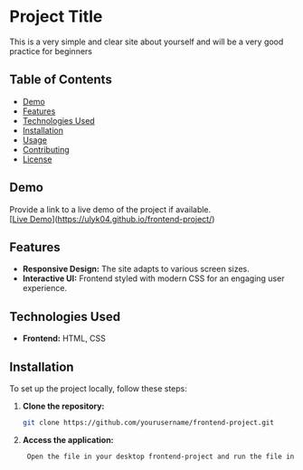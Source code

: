 # Project Title

This is a very simple and clear site about yourself and will be a very good practice for beginners

## Table of Contents
- [Demo](#demo)
- [Features](#features)
- [Technologies Used](#technologies-used)
- [Installation](#installation)
- [Usage](#usage)
- [Contributing](#contributing)
- [License](#license)

## Demo
Provide a link to a live demo of the project if available.  
[[Live Demo](#)](https://ulyk04.github.io/frontend-project/)

## Features
- **Responsive Design:** The site adapts to various screen sizes.
- **Interactive UI:** Frontend styled with modern CSS for an engaging user experience.

## Technologies Used
- **Frontend:** HTML, CSS

## Installation
To set up the project locally, follow these steps:

1. **Clone the repository:**
   ```bash
   git clone https://github.com/yourusername/frontend-project.git
2. **Access the application:**
   ```bash
    Open the file in your desktop frontend-project and run the file index.html

   
